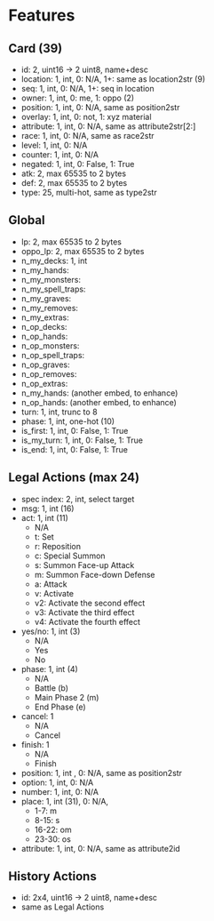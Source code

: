 # Features

## Card (39)
- id: 2, uint16 -> 2 uint8, name+desc
- location: 1, int, 0: N/A, 1+: same as location2str (9)
- seq: 1, int, 0: N/A, 1+: seq in location
- owner: 1, int, 0: me, 1: oppo (2)
- position: 1, int, 0: N/A, same as position2str
- overlay: 1, int, 0: not, 1: xyz material
- attribute: 1, int, 0: N/A, same as attribute2str[2:]
- race: 1, int, 0: N/A, same as race2str
- level: 1, int, 0: N/A
- counter: 1, int, 0: N/A
- negated: 1, int, 0: False, 1: True
- atk: 2, max 65535 to 2 bytes
- def: 2, max 65535 to 2 bytes
- type: 25, multi-hot, same as type2str

## Global
- lp: 2, max 65535 to 2 bytes
- oppo_lp: 2, max 65535 to 2 bytes
- n_my_decks: 1, int
- n_my_hands:
- n_my_monsters:
- n_my_spell_traps:
- n_my_graves:
- n_my_removes:
- n_my_extras:
- n_op_decks:
- n_op_hands:
- n_op_monsters:
- n_op_spell_traps:
- n_op_graves:
- n_op_removes:
- n_op_extras:
- n_my_hands: (another embed, to enhance)
- n_op_hands: (another embed, to enhance)
- turn: 1, int, trunc to 8
- phase: 1, int, one-hot (10)
- is_first: 1, int, 0: False, 1: True
- is_my_turn: 1, int, 0: False, 1: True
- is_end: 1, int, 0: False, 1: True


## Legal Actions (max 24)
- spec index: 2, int, select target
- msg: 1, int (16)
- act: 1, int (11)
  - N/A
  - t: Set
  - r: Reposition
  - c: Special Summon
  - s: Summon Face-up Attack
  - m: Summon Face-down Defense
  - a: Attack
  - v: Activate
  - v2: Activate the second effect
  - v3: Activate the third effect
  - v4: Activate the fourth effect
- yes/no: 1, int (3)
  - N/A
  - Yes
  - No
- phase: 1, int (4)
  - N/A
  - Battle (b)
  - Main Phase 2 (m)
  - End Phase (e)
- cancel: 1
  - N/A
  - Cancel
- finish: 1
  - N/A
  - Finish
- position: 1, int , 0: N/A, same as position2str
- option: 1, int, 0: N/A
- number: 1, int, 0: N/A
- place: 1, int (31), 0: N/A,
  - 1-7: m
  - 8-15: s
  - 16-22: om
  - 23-30: os
- attribute: 1, int, 0: N/A, same as attribute2id


## History Actions
- id: 2x4, uint16 -> 2 uint8, name+desc
- same as Legal Actions
